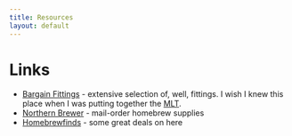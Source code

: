 ```yaml
---
title: Resources
layout: default
---
```


# Links

* [Bargain Fittings][] - extensive selection of, well, fittings. I wish I knew this place when I was putting together the [MLT][].
* [Northern Brewer][] - mail-order homebrew supplies
* [Homebrewfinds][] - some great deals on here

[Bargain Fittings]: http://www.bargainfittings.com/
[Northern Brewer]: http://www.northernbrewer.com/
[Homebrewfinds]: http://www.homebrewfinds.com/
[MLT]: /2011/12/03/homemade_cooler_mash_lauter_tun.html
